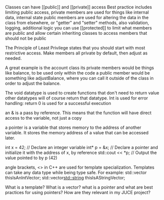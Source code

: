 Classes can have [[public]] and [[private]] access
Best practice includes limiting public access,
private members are used for things like internal data, internal state
public members are used for altering the data in the class from elsewhere, or "getter" and "setter" methods, also validation, logging, additional logic
you can use [[protected]] to limit what members are public and allow certain inheriting classes to access members that should not be public

The Principle of Least Privilege states that you should start with most restrictive access. Make members all private by default, then adjust as needed.

A great example is the account class
its private members would be things like balance, to be used only within the code
a public member would be something like adjustBalance, where you can call it outside of the class in order to adjust the balance.

The void datatype is used to create functions that don't need to return value
other datatypes will of course return that datatype.
Int is used for error handling: return 0 is used for a successful execution

an & is a pass by reference. This means that the function will have direct access to the variable, not just a copy

a pointer is a variable that stores memory to the address of another variable. It stores the memory address of a value that can be accessed later.

int x = 42; // Declare an integer variable 
int* p = &x; // Declare a pointer and initialize it with the address of x, by reference
std::cout << \*p; // Output the value pointed to by p (42)

angle brackets, <> in C++ are used for template specialization. Templates can take any data type while being type safe. For example:
std::vector<int> thisIsAnIntVector; 
std::vector<std::string> thisIsAStringVector;

What is a template? 
What is a vector?
what is a pointer and what are best practices for using pointers? How are they relevant in my JUCE project?
